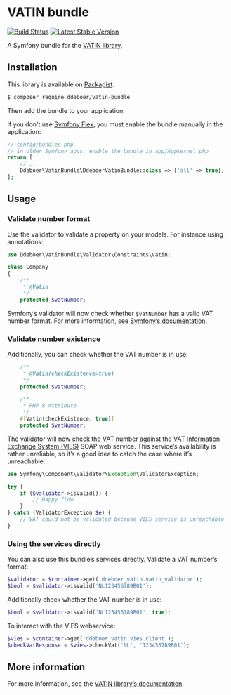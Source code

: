 VATIN bundle
============
[![Build Status](https://travis-ci.org/ddeboer/vatin-bundle.svg?branch=master)](https://travis-ci.org/ddeboer/vatin-bundle)
[![Latest Stable Version](https://poser.pugx.org/ddeboer/vatin-bundle/v/stable.png)](https://packagist.org/packages/ddeboer/vatin-bundle)

A Symfony bundle for the [VATIN library](https://github.com/ddeboer/vatin).

Installation
------------

This library is available on [Packagist](https://packagist.org/packages/ddeboer/vatin-bundle):

```bash
$ composer require ddeboer/vatin-bundle
```

Then add the bundle to your application:

If you don't use [Symfony Flex](https://symfony.com/doc/current/setup/flex.html), you must enable the bundle manually in the application:

```php
// config/bundles.php
// in older Symfony apps, enable the bundle in app/AppKernel.php
return [
    // ...
    Ddeboer\VatinBundle\DdeboerVatinBundle::class => ['all' => true],
];
```


Usage
-----

### Validate number format

Use the validator to validate a property on your models. For instance using
annotations:

```php
use Ddeboer\VatinBundle\Validator\Constraints\Vatin;

class Company
{
    /**
     * @Vatin
     */
    protected $vatNumber;
```

Symfony’s validator will now check whether `$vatNumber` has a valid VAT number
format. For more information, see [Symfony’s documentation](https://symfony.com/doc/current/book/validation.html).

### Validate number existence

Additionally, you can check whether the VAT number is in use:

```php
    /**
     * @Vatin(checkExistence=true)
     */
    protected $vatNumber;
```

```php
    /**
     * PHP 8 Attribute  
     */
    #[Vatin(checkExistence: true)]
    protected $vatNumber;
```

The validator will now check the VAT number against the
[VAT Information Exchange System (VIES)](https://ec.europa.eu/taxation_customs/vies/faq.html)
SOAP web service. This service’s availability is rather unreliable, so it’s a
good idea to catch the case where it’s unreachable:


```php
use Symfony\Component\Validator\Exception\ValidatorException;

try {
    if ($validator->isValid()) {
        // Happy flow
    }
} catch (ValidatorException $e) {
    // VAT could not be validated because VIES service is unreachable
}
```

### Using the services directly

You can also use this bundle’s services directly. Validate a VAT number’s format:

```php
$validator = $container->get('ddeboer_vatin.vatin_validator');
$bool = $validator->isValid('NL123456789B01');
```

Additionally check whether the VAT number is in use:

```php
$bool = $validator->isValid('NL123456789B01', true);
```

To interact with the VIES webservice:

```php
$vies = $container->get('ddeboer_vatin.vies.client');
$checkVatResponse = $vies->checkVat('NL', '123456789B01');
```

More information
----------------

For more information, see the [VATIN library’s documentation](https://github.com/ddeboer/vatin).
